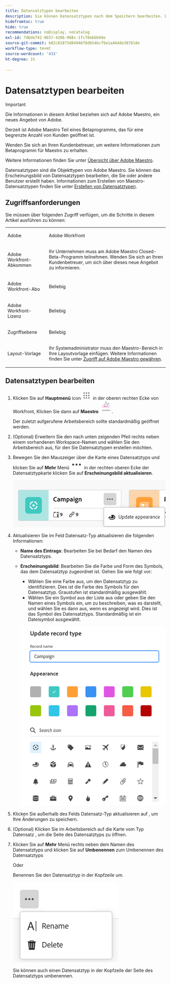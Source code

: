 ```yaml
---
title: Datensatztypen bearbeiten
description: Sie können Datensatztypen nach dem Speichern bearbeiten. Datensatztypen sind die Objekttypen von Adobe Maestro.
hidefromtoc: true
hide: true
recommendations: noDisplay, noCatalog
exl-id: 7d6de742-9657-4286-968c-1fc78ebbb94e
source-git-commit: b02c81873d84946f8db54bcf9a1a464de38781de
workflow-type: tm+mt
source-wordcount: '433'
ht-degree: 1%

---
```


<!--update the metadata with real information when making this available in TOC and in the left nav
---
title: Edit record types
description: You can edit record types after they have been saved. Record types are the objec types of Adobe Maestro.
author: Alina
role: User
feature: Work Management 
topic: Architecture
hidefromtoc: yes
hide: yes
---

-->

# Datensatztypen bearbeiten

>[!IMPORTANT]
>
>Die Informationen in diesem Artikel beziehen sich auf Adobe Maestro, ein neues Angebot von Adobe.
>
>Derzeit ist Adobe Maestro Teil eines Betaprogramms, das für eine begrenzte Anzahl von Kunden geöffnet ist.
>
>Wenden Sie sich an Ihren Kundenbetreuer, um weitere Informationen zum Betaprogramm für Maestro zu erhalten.
>
>Weitere Informationen finden Sie unter [Übersicht über Adobe Maestro](../maestro-overview.md).

Datensatztypen sind die Objekttypen von Adobe Maestro. Sie können das Erscheinungsbild von Datensatztypen bearbeiten, die Sie oder andere Benutzer erstellt haben. Informationen zum Erstellen von Maestro-Datensatztypen finden Sie unter [Erstellen von Datensatztypen](../architecture-and-fields/create-record-types.md).

## Zugriffsanforderungen

Sie müssen über folgenden Zugriff verfügen, um die Schritte in diesem Artikel ausführen zu können:

<table style="table-layout:auto">
 <col>
 <tbody>
<td>
   <p> Adobe</p> </td>
   <td>
   <p> Adobe Workfront</p> </td>
  </tr>  
 <td role="rowheader"><p>Adobe Workfront-Abkommen</p></td>
   <td>
<p>Ihr Unternehmen muss am Adobe Maestro Closed-Beta-Programm teilnehmen. Wenden Sie sich an Ihren Kundenbetreuer, um sich über dieses neue Angebot zu informieren. </p>
   </td>
  </tr>
  <tr>
   <td role="rowheader"><p>Adobe Workfront-Abo</p></td>
   <td>
<p>Beliebig</p>
   </td>
  </tr>
  <tr>
   <td role="rowheader"><p>Adobe Workfront-Lizenz</p></td>
   <td>
   <p>Beliebig</p> 
  </td>
  </tr>

<tr>
   <td role="rowheader">Zugriffsebene</td>
   <td> <p>Beliebig</p>  
</td>
  </tr>
<tr>
   <td role="rowheader">Layout-Vorlage</td>
   <td> <p>Ihr Systemadministrator muss den Maestro-Bereich in Ihre Layoutvorlage einfügen. Weitere Informationen finden Sie unter <a href="../access/grant-access.md">Zugriff auf Adobe Maestro gewähren</a>. </p>  
</td>
  </tr>
 </tbody>
</table>

<!--Maybe enable this at GA - but Maestro is not supposed to have Access controls in the Workfront Access Level: 
>[!NOTE]
>
>If you don't have access, ask your Workfront administrator if they set additional restrictions in your access level. For information on how a Workfront administrator can change your access level, see [Create or modify custom access levels](../administration-and-setup/add-users/configure-and-grant-access/create-modify-access-levels.md). -->

<!-- Notes to add for the table: for the "Workfront plans" row: the above is only for closed beta; when going to GA - activate the following plans:    
<p>Current plan: Prime and Ultimate</p>
<p>Legacy plan: Enterprise</p>-->

<!-- Notes for the table: for the "Workfront access" row: <p>For more information, see <a href="../../administration-and-setup/add-users/access-levels-and-object-permissions/wf-licenses.md" class="MCXref xref">Adobe Workfront licenses overview</a>.</p>-->

## Datensatztypen bearbeiten

1. Klicken Sie auf **Hauptmenü** icon ![](assets/main-menu-workfront.png) in der oberen rechten Ecke von Workfront, <!---or the **Main menu** icon ![](assets/main-menu-shell.png)  in the upper-left corner, if available--> Klicken Sie dann auf **Maestro** ![](assets/maestro-icon.png).

   Der zuletzt aufgerufene Arbeitsbereich sollte standardmäßig geöffnet werden.

1. (Optional) Erweitern Sie den nach unten zeigenden Pfeil rechts neben einem vorhandenen Workspace-Namen und wählen Sie den Arbeitsbereich aus, für den Sie Datensatztypen erstellen möchten.
1. Bewegen Sie den Mauszeiger über die Karte eines Datensatztyps und klicken Sie auf **Mehr** Menü ![](assets/more-menu.png) in der rechten oberen Ecke der Datensatztypkarte klicken Sie auf **Erscheinungsbild aktualisieren**.

   ![](assets/update-appearance-link-from-more-menu-on-record-type-card.png)

1. Aktualisieren Sie im Feld Datensatz-Typ aktualisieren die folgenden Informationen:

   * **Name des Eintrags**: Bearbeiten Sie bei Bedarf den Namen des Datensatztyps. <!--correct this - I asked Garik to change this field to "Record type name"-->
   * **Erscheinungsbild**: Bearbeiten Sie die Farbe und Form des Symbols, das dem Datensatztyp zugeordnet ist. Gehen Sie wie folgt vor:
      * Wählen Sie eine Farbe aus, um den Datensatztyp zu identifizieren. Dies ist die Farbe des Symbols für den Datensatztyp. Graustufen ist standardmäßig ausgewählt.
      * Wählen Sie ein Symbol aus der Liste aus oder geben Sie den Namen eines Symbols ein, um zu beschreiben, was es darstellt, und wählen Sie es dann aus, wenn es angezeigt wird. Dies ist das Symbol des Datensatztyps. Standardmäßig ist ein Dateisymbol ausgewählt.

     ![](assets/update-record-type-box.png)

1. Klicken Sie außerhalb des Felds Datensatz-Typ aktualisieren auf , um Ihre Änderungen zu speichern.
1. (Optional) Klicken Sie im Arbeitsbereich auf die Karte vom Typ Datensatz , um die Seite des Datensatztyps zu öffnen.
1. Klicken Sie auf **Mehr** Menü rechts neben dem Namen des Datensatztyps und klicken Sie auf **Umbenennen** zum Umbenennen des Datensatztyps

   Oder

   Benennen Sie den Datensatztyp in der Kopfzeile um.  <!--check to see if they renamed this to "Rename" - it kept going back and forth between Rename and Edit-->

   ![](assets/more-menu-options-from-record-details-page.png) <!--check this screen shot - not sure this is valid ???-->

   Sie können auch einen Datensatztyp in der Kopfzeile der Seite des Datensatztyps umbenennen.
